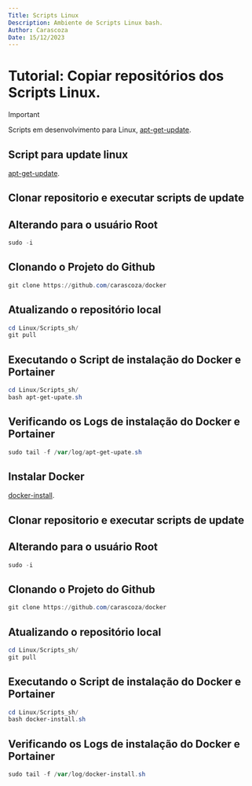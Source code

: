 ```yaml
---
Title: Scripts Linux
Description: Ambiente de Scripts Linux bash.
Author: Carascoza
Date: 15/12/2023
---
```


# Tutorial: Copiar repositórios dos Scripts Linux.

>[!IMPORTANT]
>Scripts em desenvolvimento para Linux, [apt-get-update](./Scripts_sh/README.md).

## Script para update linux
[apt-get-update](./scripts/apt-get-upate.sh).

## Clonar repositorio e executar scripts de update

## Alterando para o usuário Root
```powershell
sudo -i
```
## Clonando o Projeto do Github
```powershell
git clone https://github.com/carascoza/docker
```

## Atualizando o repositório local
```powershell
cd Linux/Scripts_sh/
git pull
```

## Executando o Script de instalação do Docker e Portainer
```powershell
cd Linux/Scripts_sh/
bash apt-get-upate.sh
```

## Verificando os Logs de instalação do Docker e Portainer
```powershell
sudo tail -f /var/log/apt-get-upate.sh
```

## Instalar Docker 
[docker-install](./scripts/docker-install.sh).

## Clonar repositorio e executar scripts de update

## Alterando para o usuário Root
```powershell
sudo -i
```
## Clonando o Projeto do Github
```powershell
git clone https://github.com/carascoza/docker
```

## Atualizando o repositório local
```powershell
cd Linux/Scripts_sh/
git pull
```

## Executando o Script de instalação do Docker e Portainer
```powershell
cd Linux/Scripts_sh/
bash docker-install.sh
```

## Verificando os Logs de instalação do Docker e Portainer
```powershell
sudo tail -f /var/log/docker-install.sh
```